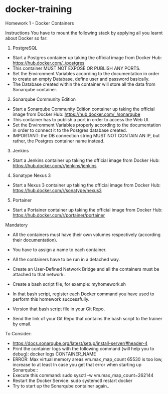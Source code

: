 # docker-training

Homework 1 - Docker Containers

Instructions
You have to mount the following stack by applying all you learnt about Docker so far:
1. PostgreSQL
- Start a Postgres container up taking the official image from Docker Hub:
https://hub.docker.com/_/postgres
- This container MUST NOT EXPOSE OR PUBLISH ANY PORTS.
- Set the Environment Variables according to the documentation in order
to create an empty Database, define user and password basically.
- The Database created within the container will store all the data from
Sonarqube container.
2. Sonarqube Community Edition
- Start a Sonarqube Community Edition container up taking the official
image from Docker Hub: https://hub.docker.com/_/sonarqube
- This container has to publish a port in order to access the Web UI.
- Set the Environment Variables properly according to the documentation
in order to connect it to the Postgres database created.
- IMPORTANT: the DB connection string MUST NOT CONTAIN AN IP, but
rather, the Postgres container name instead.

3. Jenkins
- Start a Jenkins container up taking the official image from Docker Hub:
https://hub.docker.com/r/jenkins/jenkins

4. Sonatype Nexus 3
- Start a Nexus 3 container up taking the official image from Docker Hub:
https://hub.docker.com/r/sonatype/nexus3

5. Portainer
- Start a Portainer container up taking the official image from Docker Hub:
https://hub.docker.com/r/portainer/portainer

Mandatory
- All the containers must have their own volumes respectively (according their
documentation).
- You have to assign a name to each container.
- All the containers have to be run in a detached way.
- Create an User-Defined Network Bridge and all the containers must be
attached to that network.
- Create a bash script file, for example: myhomework.sh

- In that bash script, register each Docker command you have used to perform
this homework successfully.
- Version that bash script file in your Git Repo.
- Send the link of your Git Repo that contains the bash script to the trainer by
email.

To Consider:
- https://docs.sonarqube.org/latest/setup/install-server/#header-4
- Print the container logs with the following command (will help you to debug):
docker logs CONTAINER_NAME
- ERROR: Max virtual memory areas vm.max_map_count 65530 is too low,
increase to at least
In case you get that error when starting up Sonarqube::
- Execute this command:
sudo sysctl -w vm.max_map_count=262144
- Restart the Docker Service:
sudo systemctl restart docker
- Try to start up the Sonarqube container again..
